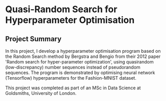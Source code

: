 # Quasi-Random Search for Hyperparameter Optimisation

## Project Summary

In this project, I develop a hyperparameter optimisation program based on the Random Search method by Bergstra and Bengio from their 2012 paper 'Random search for hyper-parameter optimization', using quasirandom (low-discrepancy) number sequences instead of pseudorandom sequences. The program is demonstrated by optimising neural network (Tensorflow) hyperparameters for the Fashion-MNIST dataset.

This project was completed as part of an MSc in Data Science at Goldsmiths, University of London.
